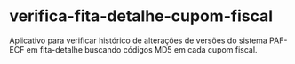 # verifica-fita-detalhe-cupom-fiscal
Aplicativo para verificar histórico de alterações de versões do sistema PAF-ECF em fita-detalhe buscando códigos MD5 em cada cupom fiscal.
